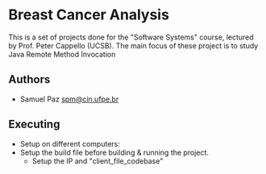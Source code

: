 # Breast Cancer Analysis
This is a set of projects done for the "Software Systems" course, lectured by Prof. Peter Cappello (UCSB).
The main focus of these project is to study Java Remote Method Invocation

## Authors
  - Samuel Paz <spm@cin.ufpe.br>

## Executing
  - Setup on different computers:
  - Setup the build file before building & running the project. 
    - Setup the IP and "client_file_codebase"
  
